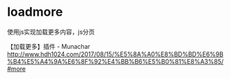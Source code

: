 # loadmore
使用js实现加载更多内容，js分页


【加载更多】插件 - Munachar
http://www.hdh1024.com/2017/08/15/%E5%8A%A0%E8%BD%BD%E6%9B%B4%E5%A4%9A%E6%8F%92%E4%BB%B6%E5%B0%81%E8%A3%85/#more

